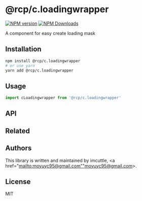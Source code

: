 # @rcp/c.loadingwrapper

[![NPM version](https://img.shields.io/npm/v/@rcp/c.loadingwrapper.svg?style=flat-square)](https://www.npmjs.com/package/@rcp/c.loadingwrapper)
[![NPM Downloads](https://img.shields.io/npm/dm/@rcp/c.loadingwrapper.svg?style=flat-square&maxAge=43200)](https://www.npmjs.com/package/@rcp/c.loadingwrapper)

A component for easy create loading mask

## Installation

```bash
npm install @rcp/c.loadingwrapper
# or use yarn
yarn add @rcp/c.loadingwrapper
```

## Usage

```javascript
import cLoadingwrapper from '@rcp/c.loadingwrapper'
```

## API

<!-- Generated by documentation.js. Update this documentation by updating the source code. -->

## Related

## Authors

This library is written and maintained by imcuttle, &lt;a href="<mailto:moyuyc95@gmail.com"">moyuyc95@gmail.com></a>.

## License

MIT
